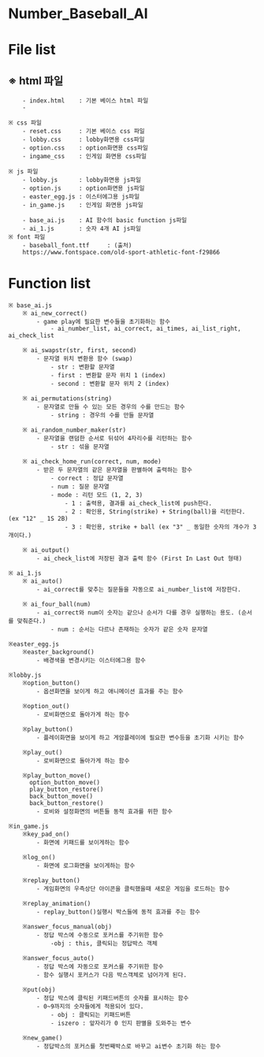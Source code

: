 # Number_Baseball_AI

# File list
## ※ html 파일
        - index.html    : 기본 베이스 html 파일
        - 

    ※ css 파일
        - reset.css     : 기본 베이스 css 파일
        - lobby.css     : lobby화면용 css파일
        - option.css    : option화면용 css파일
        - ingame_css    : 인게임 화면용 css파일

    ※ js 파일
        - lobby.js      : lobby화면용 js파일
        - option.js     : option화면용 js파일
        - easter_egg.js : 이스터에그용 js파일
        - in_game.js    : 인게임 화면용 js파일

        - base_ai.js    : AI 함수의 basic function js파일
        - ai_1.js       : 숫자 4개 AI js파일
    ※ font 파일
        - baseball_font.ttf     : (출처)
        https://www.fontspace.com/old-sport-athletic-font-f29866


# Function list
    ※ base_ai.js
        ※ ai_new_correct()
            - game play에 필요한 변수들을 초기화하는 함수
                - ai_number_list, ai_correct, ai_times, ai_list_right, ai_check_list
        
        ※ ai_swapstr(str, first, second)
            - 문자열 위치 변환용 함수 (swap)
                - str : 변환할 문자열
                - first : 변환할 문자 위치 1 (index)
                - second : 변환할 문자 위치 2 (index)
                
        ※ ai_permutations(string)
            - 문자열로 만들 수 있는 모든 경우의 수를 만드는 함수
                - string : 경우의 수를 만들 문자열

        ※ ai_random_number_maker(str)
            - 문자열을 랜덤한 순서로 뒤섞어 4자리수를 리턴하는 함수
                - str : 섞을 문자열
                
        ※ ai_check_home_run(correct, num, mode)
            - 받은 두 문자열의 같은 문자열을 판별하여 출력하는 함수
                - correct : 정답 문자열
                - num : 질문 문자열
                - mode : 리턴 모드 (1, 2, 3)
                    - 1 : 출력용, 결과를 ai_check_list에 push한다.
                    - 2 : 확인용, String(strike) + String(ball)을 리턴한다. (ex "12" _ 1S 2B)
                    - 3 : 확인용, strike + ball (ex "3" _ 동일한 숫자의 개수가 3개이다.)

        ※ ai_output()
            - ai_check_list에 저장된 결과 출력 함수 (First In Last Out 형태)

    ※ ai_1.js
        ※ ai_auto()
            - ai_correct를 맞추는 질문들을 자동으로 ai_number_list에 저장한다.
        
        ※ ai_four_ball(num)
            - ai_correct와 num이 숫자는 같으나 순서가 다를 경우 실행하는 용도. (순서를 맞춰준다.)
                - num : 순서는 다르나 존재하는 숫자가 같은 숫자 문자열
    
    ※easter_egg.js
        ※easter_background()
            - 배경색을 변경시키는 이스터에그용 함수
    
    ※lobby.js
        ※option_button()
            - 옵션화면을 보이게 하고 애니메이션 효과를 주는 함수
            
        ※option_out()
            - 로비화면으로 돌아가게 하는 함수

        ※play_button()
            - 플레이화면을 보이게 하고 게암플레이에 필요한 변수등을 초기화 시키는 함수

        ※play_out()
            - 로비화면으로 돌아가게 하는 함수
            
        ※play_button_move()
          option_button_move()
          play_button_restore()
          back_button_move()
          back_button_restore()
            - 로비와 설정화면의 버튼들 동적 효과를 위한 함수

    ※in_game.js    
        ※key_pad_on()
            - 화면에 키패드를 보이게하는 함수

        ※log_on()
            - 화면에 로그화면을 보이게하는 함수

        ※replay_button()
            - 게임화면의 우측상단 아이콘을 클릭했을때 새로운 게임을 로드하는 함수

        ※replay_animation()
            - replay_button()실행시 박스들에 동적 효과를 주는 함수
        
        ※answer_focus_manual(obj)
            - 정답 박스에 수동으로 포커스를 주기위한 함수
                -obj : this, 클릭되는 정답박스 객체
        
        ※answer_focus_auto()
            - 정답 박스에 자동으로 포커스를 주기위한 함수
            - 함수 실행시 포커스가 다음 박스객체로 넘어가게 된다.
        
        ※put(obj)
            - 정답 박스에 클릭된 키패드버튼의 숫자를 표시하는 함수
            - 0~9까지의 숫자들에게 적용되어 있다.
                - obj : 클릭되는 키패드버튼
                - iszero : 앞자리가 0 인지 판별을 도와주는 변수
        
        ※new_game()
            - 정답박스의 포커스를 첫번째박스로 바꾸고 ai변수 초기화 하는 함수
